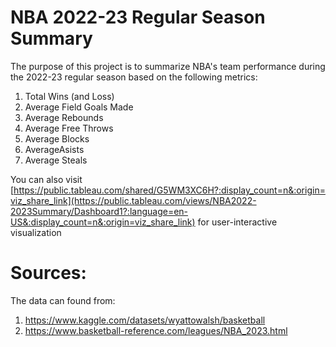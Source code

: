 # NBA 2022-23 Regular Season Summary
The purpose of this project is to summarize NBA's team performance during the 2022-23 regular season based on the following metrics:
  1. Total Wins (and Loss)
  2. Average Field Goals Made
  3. Average Rebounds
  4. Average Free Throws  
  5. Average Blocks  
  6. AverageAsists 
  7. Average Steals 

You can also visit [https://public.tableau.com/shared/G5WM3XC6H?:display_count=n&:origin=viz_share_link](https://public.tableau.com/views/NBA2022-2023Summary/Dashboard1?:language=en-US&:display_count=n&:origin=viz_share_link) for user-interactive visualization

# Sources:
The data can found from:
  1. https://www.kaggle.com/datasets/wyattowalsh/basketball 
  2. https://www.basketball-reference.com/leagues/NBA_2023.html

